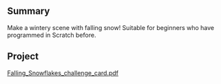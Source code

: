 ## Summary

 Make a wintery scene with falling snow\! Suitable for
beginners who have programmed in Scratch before. 

## Project

[Falling_Snowflakes_challenge_card.pdf](../files/Falling_Snowflakes_challenge_card.pdf)
